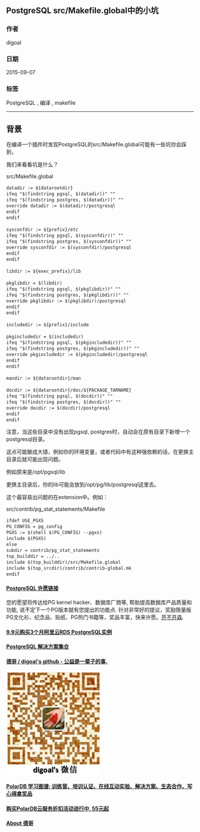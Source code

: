 ## PostgreSQL src/Makefile.global中的小坑   
                                                                   
### 作者                                                                   
digoal                                                                   
                                                                   
### 日期                                                                   
2015-09-07                                                                 
                                                                   
### 标签                                                                   
PostgreSQL , 编译 , makefile              
                                                                   
----                                                                   
                                                                   
## 背景       
在编译一个插件时发现PostgreSQL的src/Makefile.global可能有一些坑你会踩到，  
  
我们来看看坑是什么？  
  
src/Makefile.global  
  
```  
datadir := ${datarootdir}  
ifeq "$(findstring pgsql, $(datadir))" ""  
ifeq "$(findstring postgres, $(datadir))" ""  
override datadir := $(datadir)/postgresql  
endif  
endif  
  
sysconfdir := ${prefix}/etc  
ifeq "$(findstring pgsql, $(sysconfdir))" ""  
ifeq "$(findstring postgres, $(sysconfdir))" ""  
override sysconfdir := $(sysconfdir)/postgresql  
endif  
endif  
  
libdir := ${exec_prefix}/lib  
  
pkglibdir = $(libdir)  
ifeq "$(findstring pgsql, $(pkglibdir))" ""  
ifeq "$(findstring postgres, $(pkglibdir))" ""  
override pkglibdir := $(pkglibdir)/postgresql  
endif  
endif  
  
includedir := ${prefix}/include  
  
pkgincludedir = $(includedir)  
ifeq "$(findstring pgsql, $(pkgincludedir))" ""  
ifeq "$(findstring postgres, $(pkgincludedir))" ""  
override pkgincludedir := $(pkgincludedir)/postgresql  
endif  
endif  
  
mandir := ${datarootdir}/man  
  
docdir := ${datarootdir}/doc/${PACKAGE_TARNAME}  
ifeq "$(findstring pgsql, $(docdir))" ""  
ifeq "$(findstring postgres, $(docdir))" ""  
override docdir := $(docdir)/postgresql  
endif  
endif  
```  
  
注意，当这些目录中没有出现pgsql, postgres时，自动会在原有目录下新增一个postgresql目录。  
  
这点可能酿成大错，例如你的环境变量，或者代码中有这种强依赖的话，在更换主目录后就可能出现问题。  
  
例如原来是/opt/pgsql/lib  
  
更换主目录后，你的lib可能会放到/opt/pg/lib/postgresql这里去。  
  
这个最容易出问题的在extension中。例如：  
  
  
src/contrib/pg_stat_statements/Makefile  
  
```  
ifdef USE_PGXS  
PG_CONFIG = pg_config  
PGXS := $(shell $(PG_CONFIG) --pgxs)  
include $(PGXS)  
else  
subdir = contrib/pg_stat_statements  
top_builddir = ../..  
include $(top_builddir)/src/Makefile.global  
include $(top_srcdir)/contrib/contrib-global.mk  
endif  
```  
  
  
  
  
  
  
  
  
  
  
  
  
  
  
  
  
  
  
  
  
  
  
  
  
  
  
  
  
  
  
  
  
  
  
  
  
  
  
  
  
  
  
  
  
  
  
  
  
  
  
  
  
  
  
  
  
  
  
  
  
  
  
  
  
  
  
  
  
  
  
  
  
  
#### [PostgreSQL 许愿链接](https://github.com/digoal/blog/issues/76 "269ac3d1c492e938c0191101c7238216")
您的愿望将传达给PG kernel hacker、数据库厂商等, 帮助提高数据库产品质量和功能, 说不定下一个PG版本就有您提出的功能点. 针对非常好的提议，奖励限量版PG文化衫、纪念品、贴纸、PG热门书籍等，奖品丰富，快来许愿。[开不开森](https://github.com/digoal/blog/issues/76 "269ac3d1c492e938c0191101c7238216").  
  
  
#### [9.9元购买3个月阿里云RDS PostgreSQL实例](https://www.aliyun.com/database/postgresqlactivity "57258f76c37864c6e6d23383d05714ea")
  
  
#### [PostgreSQL 解决方案集合](https://yq.aliyun.com/topic/118 "40cff096e9ed7122c512b35d8561d9c8")
  
  
#### [德哥 / digoal's github - 公益是一辈子的事.](https://github.com/digoal/blog/blob/master/README.md "22709685feb7cab07d30f30387f0a9ae")
  
  
![digoal's wechat](../pic/digoal_weixin.jpg "f7ad92eeba24523fd47a6e1a0e691b59")
  
  
#### [PolarDB 学习图谱: 训练营、培训认证、在线互动实验、解决方案、生态合作、写心得拿奖品](https://www.aliyun.com/database/openpolardb/activity "8642f60e04ed0c814bf9cb9677976bd4")
  
  
#### [购买PolarDB云服务折扣活动进行中, 55元起](https://www.aliyun.com/activity/new/polardb-yunparter?userCode=bsb3t4al "e0495c413bedacabb75ff1e880be465a")
  
  
#### [About 德哥](https://github.com/digoal/blog/blob/master/me/readme.md "a37735981e7704886ffd590565582dd0")
  
